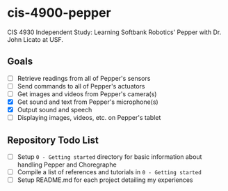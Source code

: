 # cis-4900-pepper
CIS 4930 Independent Study: Learning Softbank Robotics' Pepper with Dr. John Licato at USF.

## Goals
- [ ] Retrieve readings from all of Pepper's sensors
- [ ] Send commands to all of Pepper's actuators
- [ ] Get images and videos from Pepper's camera(s)
- [x] Get sound and text from Pepper's microphone(s)
- [x] Output sound and speech
- [ ] Displaying images, videos, etc. on Pepper's tablet

## Repository Todo List
- [ ] Setup `0 - Getting started` directory for basic information about handling Pepper and Choregraphe
- [ ] Compile a list of references and tutorials in `0 - Getting started`
- [ ] Setup README.md for each project detailing my experiences
